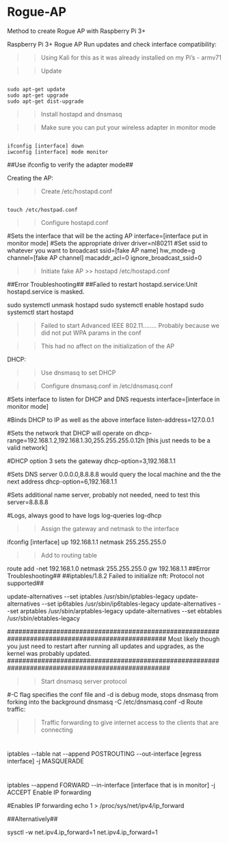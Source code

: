 # Rogue-AP
Method to create Rogue AP with Raspberry Pi 3+

Raspberry Pi 3+ Rogue AP
Run updates and check interface compatibility:

>> Using Kali for this as it was already installed on my Pi’s - armv71 

>> Update

```

sudo apt-get update
sudo apt-get upgrade
sudo apt-get dist-upgrade

```
>> Install hostapd and dnsmasq

>> Make sure you can put your wireless adapter in monitor mode

```

ifconfig [interface] down
iwconfig [interface] mode monitor

```

##Use ifconfig to verify the adapter mode##

Creating the AP:

>> Create /etc/hostapd.conf

```

touch /etc/hostpad.conf

```

>> Configure hostapd.conf 

#Sets the interface that will be the acting AP
interface=[interface put in monitor mode]
#Sets the appropriate driver
driver=nl80211
#Set ssid to whatever you want to broadcast
ssid=[fake AP name]
hw_mode=g
channel=[fake AP channel]
macaddr_acl=0
ignore_broadcast_ssid=0
>> Initiate fake AP >> hostapd /etc/hostapd.conf

##Error Troubleshooting##
##Failed to restart hostapd.service:Unit hostapd.service is masked.

sudo systemctl unmask hostapd
sudo systemctl enable hostapd
sudo systemctl start hostapd
>> Failed to start Advanced IEEE 802.11…….. Probably because we did not put WPA params in the conf

>> This had no affect on the initialization of the AP

DHCP:

>> Use dnsmasq to set DHCP

>> Configure dnsmasq.conf in /etc/dnsmasq.conf

#Sets interface to listen for DHCP and DNS requests
interface=[interface in monitor mode]

#Binds DHCP to IP as well as the above interface
listen-address=127.0.0.1

#Sets the network that DHCP will operate on
dhcp-range=192.168.1.2,192.168.1.30,255.255.255.0.12h [this just needs to be a valid network]

#DHCP option 3 sets the gateway
dhcp-option=3,192.168.1.1

#Sets DNS server 0.0.0.0,8.8.8.8 would query the local machine and the the next address
dhcp-option=6,192.168.1.1

#Sets additional name server, probably not needed, need to test this
server=8.8.8.8

#Logs, always good to have logs
log-queries
log-dhcp
>> Assign the gateway and netmask to the interface 

ifconfig [interface] up 192.168.1.1 netmask 255.255.255.0
>> Add to routing table

route add -net 192.168.1.0 netmask 255.255.255.0 gw 192.168.1.1
##Error Troubleshooting##
##iptables/1.8.2 Failed to initialize nft: Protocol not supported##

update-alternatives --set iptables /usr/sbin/iptables-legacy
update-alternatives --set ip6tables /usr/sbin/ip6tables-legacy
update-alternatives --set arptables /usr/sbin/arptables-legacy
update-alternatives --set ebtables /usr/sbin/ebtables-legacy

##################################################################################################
Most likely though you just need to restart after running all updates and upgrades, as the kernel
was probably updated.
###################################################################################################
>> Start dnsmasq server protocol

#-C flag specifies the conf file and -d is debug mode, stops dnsmasq from forking into the background
dnsmasq -C /etc/dnsmasq.conf -d
Route traffic:

>> Traffic forwarding to give internet access to the clients that are connecting

#
iptables --table nat --append POSTROUTING --out-interface [egress interface] -j MASQUERADE

#
iptables --append FORWARD --in-interface [interface that is in monitor] -j ACCEPT
Enable IP forwarding

#Enables IP forwarding
echo 1 > /proc/sys/net/ipv4/ip_forward

##Alternatively##

sysctl -w net.ipv4.ip_forward=1
net.ipv4.ip_forward=1
